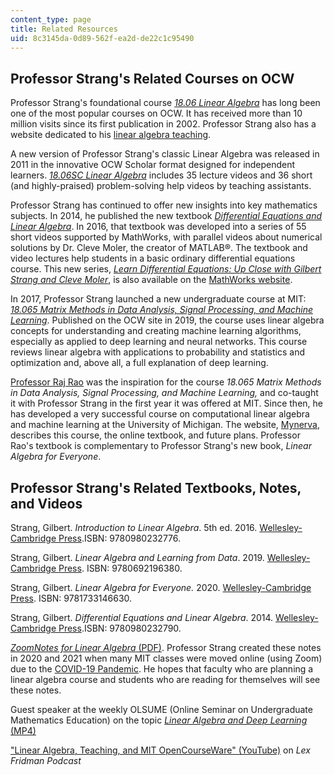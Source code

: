 ```yaml
---
content_type: page
title: Related Resources
uid: 8c3145da-0d89-562f-ea2d-de22c1c95490
---
```


Professor Strang's Related Courses on OCW
-----------------------------------------

Professor Strang's foundational course [_18.06 Linear Algebra_](/courses/18-06-linear-algebra-spring-2010) has long been one of the most popular courses on OCW. It has received more than 10 million visits since its first publication in 2002. Professor Strang also has a website dedicated to his [linear algebra teaching](http://math.mit.edu/linearalgebra).

A new version of Professor Strang's classic Linear Algebra was released in 2011 in the innovative OCW Scholar format designed for independent learners. _[18.06SC Linear Algebra](/courses/18-06sc-linear-algebra-fall-2011)_ includes 35 lecture videos and 36 short (and highly-praised) problem-solving help videos by teaching assistants.

Professor Strang has continued to offer new insights into key mathematics subjects. In 2014, he published the new textbook _[Differential Equations and Linear Algebra](http://www-math.mit.edu/~gs/dela/)_. In 2016, that textbook was developed into a series of 55 short videos supported by MathWorks, with parallel videos about numerical solutions by Dr. Cleve Moler, the creator of MATLAB®. The textbook and video lectures help students in a basic ordinary differential equations course. This new series, [_Learn Differential Equations: Up Close with Gilbert Strang and Cleve Moler_](/resources/res-18-009-learn-differential-equations-up-close-with-gilbert-strang-and-cleve-moler-fall-2015), is also available on the [MathWorks website](http://www.mathworks.com/academia/courseware/learn-differential-equations.html).

In 2017, Professor Strang launched a new undergraduate course at MIT: _[18.065 Matrix Methods in Data Analysis, Signal Processing, and Machine Learning](/courses/18-065-matrix-methods-in-data-analysis-signal-processing-and-machine-learning-spring-2018)_. Published on the OCW site in 2019, the course uses linear algebra concepts for understanding and creating machine learning algorithms, especially as applied to deep learning and neural networks. This course reviews linear algebra with applications to probability and statistics and optimization and, above all, a full explanation of deep learning. 

[Professor Raj Rao](https://web.eecs.umich.edu/~rajnrao/) was the inspiration for the course _18.065 Matrix Methods in Data Analysis, Signal Processing, and Machine Learning,_ and co-taught it with Professor Strang in the first year it was offered at MIT. Since then, he has developed a very successful course on computational linear algebra and machine learning at the University of Michigan. The website, [Mynerva](https://mynerva.io/), describes this course, the online textbook, and future plans. Professor Rao's textbook is complementary to Professor Strang's new book, _Linear Algebra for Everyone_.

Professor Strang's Related Textbooks, Notes, and Videos
-------------------------------------------------------

Strang, Gilbert. _Introduction to Linear Algebra_. 5th ed. 2016. [Wellesley-Cambridge Press](http://www.wellesleycambridge.com/).ISBN: 9780980232776.

Strang, Gilbert. _Linear Algebra and Learning from Data_. 2019. [Wellesley-Cambridge Press](http://www.wellesleycambridge.com/). ISBN: 9780692196380.

Strang, Gilbert. _Linear Algebra for Everyone._ 2020. [Wellesley-Cambridge Press](http://www.wellesleycambridge.com/). ISBN: 9781733146630.

Strang, Gilbert. _Differential Equations and Linear Algebra_. 2014. [Wellesley-Cambridge Press](http://www.wellesleycambridge.com/).ISBN: 9780980232790.

[_ZoomNotes for Linear Algebra_ (PDF)](/courses/res-18-010-a-2020-vision-of-linear-algebra-spring-2020/resources/zoomnotes_18-010). Professor Strang created these notes in 2020 and 2021 when many MIT classes were moved online (using Zoom) due to the [COVID-19 Pandemic](https://en.wikipedia.org/wiki/COVID-19_pandemic). He hopes that faculty who are planning a linear algebra course and students who are reading for themselves will see these notes.

Guest speaker at the weekly OLSUME (Online Seminar on Undergraduate Mathematics Education) on the topic [_Linear Algebra and Deep Learning_ (MP4)](https://olsume.org/wp-content/uploads/2021/09/strang.mp4)

["Linear Algebra, Teaching, and MIT OpenCourseWare" (YouTube)](https://www.youtube.com/watch?v=lEZPfmGCEk0&t=1s&ab_channel=LexFridman) on _Lex Fridman Podcast_